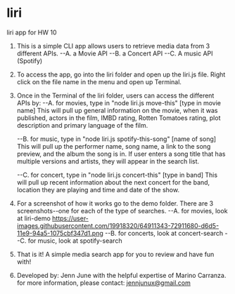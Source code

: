 # liri
liri app for HW 10

1. This is a simple CLI app allows users to retrieve media data from 3 different APIs. 
    --A. a Movie API
    --B. a Concert API
    --C. A music API (Spotify)
2. To access the app, go into the liri folder and open up the liri.js file. Right click on the file name in the menu and open up Terminal. 

3. Once in the Terminal of the liri folder, users can access the different APIs by:
    --A. for movies, type in "node liri.js move-this" [type in movie name]
        This will pull up general information on the movie, when it was published, actors in the film, IMBD rating, Rotten Tomatoes rating, plot description and primary language of the film. 

    --B. for music, type in "node liri.js spotify-this-song" [name of song]
        This will pull up the performer name, song name, a link to the song preview, and the album the song is in. If user enters a song title that has multiple versions and artists, they will appear in the search list. 

    --C. for concert, type in "node liri.js concert-this" [type in band]
        This will pull up recent information about the next concert for the band, location they are playing and time and date of the show. 

4. For a screenshot of how it works go to the demo folder. There are 3 screenshots--one for each of the type of searches. 
    --A. for movies, look at liri-demo
    https://user-images.githubusercontent.com/19918320/64911343-72911680-d6d5-11e9-94a5-1075cbf347d1.png
    --B. for concerts, look at concert-search
    --C. for music, look at spotify-search

5. That is it! A simple media search app for you to review and have fun with! 


6. Developed by: Jenn June with the helpful expertise of Marino Carranza. 
for more information, please contact: jennjunux@gmail.com
